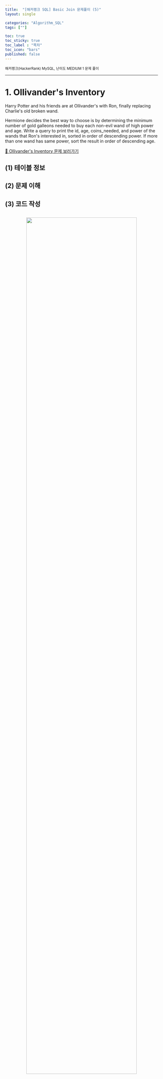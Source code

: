 ```yaml
---
title:  "[해커랭크 SQL] Basic Join 문제풀이 (5)"
layout: single

categories: "Algorithm_SQL"
tags: [""]

toc: true
toc_sticky: true
toc_label : "목차"
toc_icon: "bars"
published: false
---
```


<small>해커랭크(HackerRank) MySQL, 난이도 MEDIUM 1 문제 풀이</small>

***

# 1. Ollivander's Inventory
Harry Potter and his friends are at Ollivander's with Ron, finally replacing Charlie's old broken wand.

Hermione decides the best way to choose is by determining the minimum number of gold galleons needed to buy each non-evil wand of high power and age. Write a query to print the id, age, coins_needed, and power of the wands that Ron's interested in, sorted in order of descending power. If more than one wand has same power, sort the result in order of descending age.

[📍 Ollivander's Inventory 문제 보러가기](https://www.hackerrank.com/challenges/harry-potter-and-wands/problem?isFullScreen=true)

## (1) 테이블 정보


## (2) 문제 이해


## (3) 코드 작성
```sql

```

<div style="text-align : center;">
<img src="/assets/images/algorithm/hackerrank_20_1.png" width="85%">
</div>
<center><small>위 쿼리의 실행 결과</small></center>

<br>

## (4) 코드 리뷰
- 



👩🏻‍💻개인 공부 기록용 블로그입니다
<br>오류나 틀린 부분이 있을 경우 댓글 혹은 메일로 따끔하게 지적해주시면 감사하겠습니다.
{: .notice}